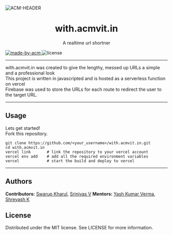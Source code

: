 ![ACM-HEADER](https://user-images.githubusercontent.com/14032427/92643737-e6252e00-f2ff-11ea-8a51-1f1b69caba9f.png)

<h1 align="center"> with.acmvit.in </h1>

<p align="center">
A realtime url shortner
</p>

<p>
  <a href="https://acmvit.in/" target="_blank">
    <img alt="made-by-acm" src="https://img.shields.io/badge/MADE%20BY-ACM%20VIT-blue?style=for-the-badge" />
  </a>
    <!-- Uncomment the below line to add the license badge. Make sure the right license badge is reflected. -->
    <img alt="license" src="https://img.shields.io/badge/License-MIT-green.svg?style=for-the-badge" />
    <!-- forks/stars/tech stack in the form of badges from https://shields.io/ -->
</p>

---

with.acmvit.in was created to give the lengthy, messed up URLs a simple and a professional look<br>
This project is written in javascripted and is hosted as a serverless function on vercel<br>
Firebase was used to store the URLs for each route to redirect the user to the target URL.

---

<!-- ## Screenshots -->

<!-- Add one screenshot of your project (max height: 1000px, max size: 1mb) 'if applicable' under assets folder in root of your project ![sceenshot](assets/<name of image>) -->
<!-- if your project has multiple pictures , merge them into one image using a tool similar to figma -->

<!-- --- -->

## Usage
<!-- How To, Features, Installation etc. as subheadings in this section. example-->

Lets get started!<br>
Fork this repository.
```console
git clone https://github.com/<your_username>/with.acmvit.in.git
cd with.acmvit.in
vercel link       # link the repository to your vercel account
vercel env add    # add all the required environment variables
vercel            # start the build and deploy to vercel
```

---

## Authors

**Contributors:** [Swarup Kharul](https://github.com/SwarupKharul), [Srinivas V](https://github.com/cr-trojan23)
**Mentors:** [Yash Kumar Verma](https://github.com/YashKumarVerma), [Shreyash K](https://github.com/HelixW)

## License
Distributed under the MIT license. See LICENSE for more information.
